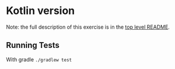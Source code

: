 Kotlin version
============================

Note: the full description of this exercise is in the [top level README](https://github.com/Cork-Software-Crafters/Beverages_Prices_Refactoring_Kata).
## Running Tests

With gradle
```./gradlew test```
